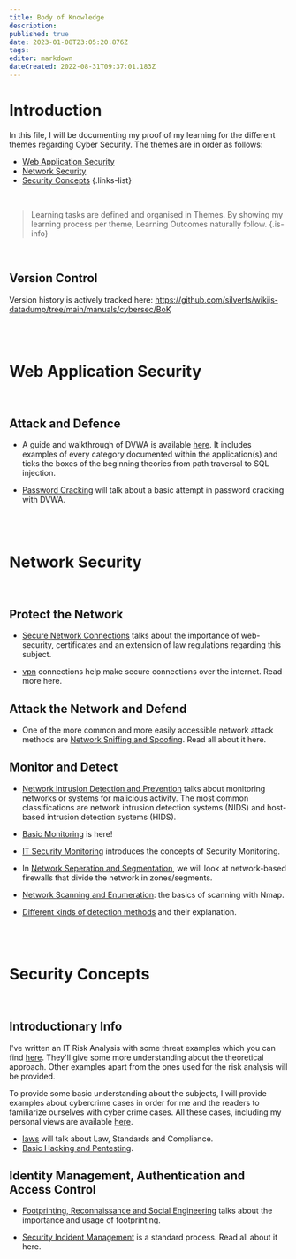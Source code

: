 ```yaml
---
title: Body of Knowledge
description: 
published: true
date: 2023-01-08T23:05:20.876Z
tags: 
editor: markdown
dateCreated: 2022-08-31T09:37:01.183Z
---
```


# Introduction
In this file, I will be documenting my proof of my learning for the different themes regarding Cyber Security. 
The themes are in order as follows:

- [Web Application Security](#web-application-security)
- [Network Security](#network-security)
- [Security Concepts](#security-concepts)
{.links-list}

<br />

> Learning tasks are defined and organised in Themes. By showing my learning process per theme, Learning Outcomes naturally follow.
{.is-info}

<br />

## Version Control

Version history is actively tracked here: https://github.com/silverfs/wikijs-datadump/tree/main/manuals/cybersec/BoK


<br />
<br />

# Web Application Security
<br />

## Attack and Defence

- A guide and walkthrough of DVWA is available [here](/manuals/cybersec/BoK/website-attack-defence). 
It includes examples of every category documented within the application(s) and ticks the boxes of the beginning theories from path traversal to SQL injection.

- [Password Cracking](/manuals/cybersec/BoK/password-cracking) will talk about a basic attempt in password cracking with DVWA.


<br />
<br />

# Network Security
<br />

## Protect the Network

- [Secure Network Connections](/manuals/cybersec/BoK/secure-network-connections) talks about the importance of web-security, certificates and an extension of law regulations regarding this subject.

- [vpn](/manuals/cybersec/BoK/vpn) connections help make secure connections over the internet. Read more here.

## Attack the Network and Defend

- One of the more common and more easily accessible network attack methods are [Network Sniffing and Spoofing](/manuals/cybersec/BoK/sniffing-and-spoofing). Read all about it here.

## Monitor and Detect
- [Network Intrusion Detection and Prevention](/manuals/cybersec/BoK/network-intrusion-detection-and-prevention) talks about monitoring networks or systems for malicious activity. The most common classifications are network intrusion detection systems (NIDS) and host-based intrusion detection systems (HIDS). 

- [Basic Monitoring](/manuals/cybersec/BoK/basic-monitoring) is here!

- [IT Security Monitoring](/manuals/cybersec/BoK/security-monitoring) introduces the concepts of Security Monitoring.

- In [Network Seperation and Segmentation](/manuals/cybersec/BoK/firewalls), we will look at network-based firewalls that divide the network in zones/segments.

- [Network Scanning and Enumeration](/manuals/cybersec/BoK/scanning): the basics of scanning with Nmap.

- [Different kinds of detection methods](/manuals/cybersec/BoK/hids-and-more) and their explanation.

<br />
<br />


# Security Concepts
<br />

## Introductionary Info

I've written an IT Risk Analysis with some threat examples which you can find [here](/manuals/cybersec/BoK/analysis). They'll give some more understanding about the theoretical approach. Other examples apart from the ones used for the risk analysis will be provided.

To provide some basic understanding about the subjects, I will provide examples about cybercrime cases in order for me and the readers to familiarize ourselves with cyber crime cases.
All these cases, including my personal views are available [here](/manuals/cybersec/BoK/lerd). 

- [laws](/manuals/cybersec/BoK/laws) will talk about Law, Standards and Compliance.
- [Basic Hacking and Pentesting](/manuals/cybersec/BoK/basic-hacking).

## Identity Management, Authentication and Access Control

- [Footprinting, Reconnaissance and Social Engineering](/manuals/cybersec/BoK/frse) talks about the importance and usage of footprinting.

- [Security Incident Management](/manuals/cybersec/BoK/incident-management) is a standard process. Read all about it here.
<br />
<br />